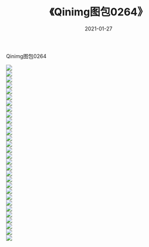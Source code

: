 ﻿---
layout: post
title:  《Qinimg图包0264》
date:   2021-01-27
img: http://imgx.orgx.ga/Qinimg图包/Qinimg图包0264/000.jpg
categories: [美女, 清纯, 唯美]
---

Qinimg图包0264

 ![](http://imgx.orgx.ga/Qinimg图包/Qinimg图包0264/001.jpg) <br>![](http://imgx.orgx.ga/Qinimg图包/Qinimg图包0264/002.jpg) <br>![](http://imgx.orgx.ga/Qinimg图包/Qinimg图包0264/003.jpg) <br>![](http://imgx.orgx.ga/Qinimg图包/Qinimg图包0264/004.jpg) <br>![](http://imgx.orgx.ga/Qinimg图包/Qinimg图包0264/005.jpg) <br>![](http://imgx.orgx.ga/Qinimg图包/Qinimg图包0264/006.jpg) <br>![](http://imgx.orgx.ga/Qinimg图包/Qinimg图包0264/007.jpg) <br>![](http://imgx.orgx.ga/Qinimg图包/Qinimg图包0264/008.jpg) <br>![](http://imgx.orgx.ga/Qinimg图包/Qinimg图包0264/009.jpg) <br>![](http://imgx.orgx.ga/Qinimg图包/Qinimg图包0264/010.jpg) <br>![](http://imgx.orgx.ga/Qinimg图包/Qinimg图包0264/011.jpg) <br>![](http://imgx.orgx.ga/Qinimg图包/Qinimg图包0264/012.jpg) <br>![](http://imgx.orgx.ga/Qinimg图包/Qinimg图包0264/013.jpg) <br>![](http://imgx.orgx.ga/Qinimg图包/Qinimg图包0264/014.jpg) <br>![](http://imgx.orgx.ga/Qinimg图包/Qinimg图包0264/015.jpg) <br>![](http://imgx.orgx.ga/Qinimg图包/Qinimg图包0264/016.jpg) <br>![](http://imgx.orgx.ga/Qinimg图包/Qinimg图包0264/017.jpg) <br>![](http://imgx.orgx.ga/Qinimg图包/Qinimg图包0264/018.jpg) <br>![](http://imgx.orgx.ga/Qinimg图包/Qinimg图包0264/019.jpg) <br>![](http://imgx.orgx.ga/Qinimg图包/Qinimg图包0264/020.jpg) <br>![](http://imgx.orgx.ga/Qinimg图包/Qinimg图包0264/021.jpg) <br>![](http://imgx.orgx.ga/Qinimg图包/Qinimg图包0264/022.jpg) <br>![](http://imgx.orgx.ga/Qinimg图包/Qinimg图包0264/023.jpg) <br>![](http://imgx.orgx.ga/Qinimg图包/Qinimg图包0264/024.jpg) <br>![](http://imgx.orgx.ga/Qinimg图包/Qinimg图包0264/025.jpg) <br>![](http://imgx.orgx.ga/Qinimg图包/Qinimg图包0264/026.jpg) <br>![](http://imgx.orgx.ga/Qinimg图包/Qinimg图包0264/027.jpg) <br>![](http://imgx.orgx.ga/Qinimg图包/Qinimg图包0264/028.jpg) <br>![](http://imgx.orgx.ga/Qinimg图包/Qinimg图包0264/029.jpg) <br>![](http://imgx.orgx.ga/Qinimg图包/Qinimg图包0264/030.jpg) <br>